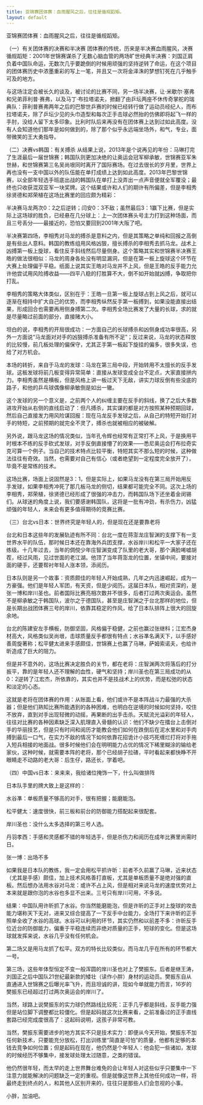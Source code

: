 ```yaml
---
title: 亚锦赛团体赛：血雨腥风之后，往往是循规蹈矩。
layout: default
---
```


亚锦赛团体赛：血雨腥风之后，往往是循规蹈矩。

（一）有关团体赛的决赛和半决赛
团体赛的传统，历来是半决赛血雨腥风，决赛循规蹈矩：2001年世锦赛谋杀了无数心脑血管的两场旷世经典半决赛：刘国正肩负着中国队命运，无数次几乎要跪倒的时候用顽强的坚持逆转了命运，在这个项目的团体赛历史中浓墨重彩的写上一笔，并且又一次将金泽洙的梦想钉死在几乎触手可及的地方。

与这场注定会被长久的谈及，被讨论的比赛不同，另一场半决赛，让·米歇尔·塞弗和兄弟菲利普·赛弗，以及马丁·布拉塔诺夫，掀翻了由乒坛两座不休传奇掌舵的瑞典队：菲利普赛弗两年之后的巴黎世乒赛的时候已经转行做了运动员经纪人，而布拉塔诺夫，除了乒坛少见的头巾造型和每次正手击球必然抬的仿佛即将起飞一样的手肘，没给人留下太多印象。比利时队后来再没有在团体赛上达到过如此高度。没有人会知道他们那年是如何做到的，除了那个似乎永远端坐场外，和气，专业，面带微笑的王大勇指导。


（二）决赛vs韩国：有关搏杀
从结果上说，2013年是个说再见的年份：马琳打完了生涯最后一届世锦赛；韩国队则更加决绝的让奥运会冠军柳承敏，世锦赛亚军朱世赫，和世锦赛第三名吴尚垠同时离开了国际赛场。在过去很长的岁月里，世界上再也没有一支中国以外的队伍能在单打成绩上达到如此高度。2013年巴黎世锦赛，以全部年轻选手班底出战的韩国队在单打上没弄出一点声音便就全军覆没；最终也只收获混双亚军一块奖牌。这个结果或许和人们的期许有所偏差，但是李相秀徐贤德和郑荣植在这场比赛里的回应颇为精彩：

半决赛马龙两次0：2之后逆转；闫安0：3不敌；虽然最后3：1赢下比赛，但是实际上这场球的胜负，已经悬在几分球上：上一次团体赛头号主力打到这种场面，而且三号丢分——最接近的，恐怕又要回到2001年大阪了吧。

半决赛第四场，李相秀对马龙的搏杀是意料之内，但是其策略之单纯和回报之高倒是有些出人意料。韩国的教练组用风格凶狠，擅长搏杀的李相秀去抓马龙。战术上凶搏第一板上旋球，看住反手斜线然后尽量侧身。这个策略其实和世锦赛半决赛王皓的做法很相似：马龙的周身各处没有明显漏洞，但是在第一板上旋球这个环节在大赛上处理偏于平稳。纸面上说其实王皓对马龙并不上风，但是王皓的反手能力允许他尝试用风险搏收益——四平八稳的打胜算不大，倒不如开始就凶搏，争取把你打乱。

李相秀的策略大体类似，区别在于：王皓一旦第一板上旋球占到上风之后，就可以逐渐在相持中扩大自己的优势，而李相秀纵然反手第一板搏到，如果没能直接出结果，形成回合也需要再用侧身搏第二次。李相秀全场比赛发了大量的长球，求的就是尽量略过前面的部分，直接赌大小。

坦白的说，李相秀的开局很成功：一方面自己的长球搏杀和凶侧身成功率很高，另外一方面说“马龙面对对手的凶狠搏杀准备有所不足”；反过来说，马龙的状态释放的比较慢，前几板处理的偏保守，尤其正手第一板起下旋挂的偏多，很多失误，也给了对方机会。

本场的转折，来自于马龙的发球：马龙在第三局中段，开始转用不太擅长的反手发球。这板发球将前几板变得异常简单：直接从发球变成全台不定点，大家直接拼内力。李相秀虽然是横板，但是风格上讲一板过天下无敌，讲实力球反倒有些没底的路子，和他的乒乓球偶像柳承敏倒是如出一辙。

这个发球的另一个意义是，之前两个人的纠缠主要在反手的斜线，换了之后大多数进攻开始从右侧的直线启动了：但凡搏杀，其实谋的都是对方按照某种预期回球，然后自己直接发力用风险谋回报：现在马龙反手发球之后，从自己的特短开始打对手的特短，之前预期的就完全不灵了，搏杀也就被相应的被破解。

另外说，跟马龙这场的情况类似，当年孔令辉也经常有正常打不上风，于是换用平时根本不练的反手砍式发球，对手反倒直接懵了的效果——悉尼奥运会打布拉奇实克可算一个例子。当自己的技术特点比较平衡，特短其实不那么短的时候，这种做法往往有奇效。当然，也需要对自己有信心（或者绝望到一定程度完全放开了），毕竟不是常练的技术。

这场比赛，场面上说固然是3：1，但是实际上，如果马龙没有在第三局开始用反手发球，如果李相秀冲死了那几板马龙的侧切，结果都可能完全不同。这次上场的李相秀，郑荣植，徐贤德已经形成了很强的冲击力，而韩国队场下还坐着金闵锡们。从球迷的角度上说，我们要感谢韩国队，这将是一批有冲劲，有杀伤力，凶猛顽强的年轻人，未来会有更多值得期待的竞赛比赛。


（三）台北vs日本：世界终究是年轻人的，但是现在还是要靠老将

台北和日本这些年的发展轨迹有所不同：台北一度在蒋澎龙庄智渊的支撑下有一支世界水平的队伍，那时候日本还在靠海外兵团支撑，水谷岸川和松平一大家子还在练级。十几年过去，当年的倜傥少年庄智渊变成了队里的老大哥，那个满脸唏嘘胡茬，经过风雨，见过世面的老江湖。他顶了当年蒋澎龙的位置，坐镇中间，要接对面的硬手，还要帮衬年轻人涨本领，添阅历。

日本队则是另一个故事：资质颇佳的年轻人开始成熟，几年之内迅速崛起，成为一方豪强。他们是年轻人军团，有天资，但是少阅历。这届日本队，相对资深的，是张一博和岸川圣也。前者国际比赛亮相次数并不很多，后者打过两次奥运会。虽然不是柳承敏之于韩国队，波尔之于德国队，甚至是庄智渊之于台北那样的地位，但是长期出战团体赛三号的岸川，依靠其稳定的作风，给了日本队排阵上很大的回旋余地。

台北的陈建安左手横板，防御坚固，风格偏于稳健，之前也赢过张继科；江宏杰身材高大，风格类似吴尚垠，击球质量反手都很有特点；水谷凖名满天下，以手感好善周旋著称；松平健太进来手感颇佳，世锦赛上也赢了马琳，萨姆索诺夫，也给许昕造成了巨大的阻力。

但是并不意外的，这场比赛决定胜负的关节，都在老将：庄智渊两次将落后的打分扳平，靠的是年轻人还不理解的血性，硬气和坚持；岸川圣也在第三局成功的从0：2逆转了江宏杰，所依靠的，其实也并不是技战术上的优势，而是松弛的状态和淡定的心态。

这就是老将在团体赛的作用：从账面上看，他们或许不是本阵战斗力最强的大杀器；但是他们熟知比赛所能遇到的各种困难，也明白在逆境的时候如何坚持，咬住不放弃，直到对手出现轻微的动摇，再果断的出手击杀。天赋流光溢彩的年轻人，往往对比赛的各种因素缺乏深入肌理直入骨髓的认识：他们不缺少在擂台上击倒对手的华丽技艺，但是只有时间和阅历才能教会他们如何在跌倒后在泥水里和对手肉搏到最后一口气，在实力不敌的情况下如何依靠花招诡计小技巧死缠烂打将对手拖入短兵相接的地面战。很多时候他们会在明明能力占优的情况下稀里糊涂的输给老家伙，这种时候，就需要本阵的老将，那个已经胡子拉碴，平时看起来都快睁不开眼睛走不动路的老大哥：后生仔，路还长，学着吧。


（四）中国vs日本：来来来，我给诸位掩饰一下，什么叫做排阵

日本队手里的牌大致上是这样的：

水谷凖：单板质量不够高的对手，很有把握；能磨能泡。

松平健太：速度很快，前三板和前台的防御能力搭配起来很配套。

岸川圣也：没什么太多选择的第三号人选。

丹羽孝西：手感和灵感都不错的年轻选手，但是杀伤力和阅历在成年比赛里尚需时日。

张一博：出场不多

如果我是日本队的教练，我一定会用松平抓许昕：前者不久前赢了马琳，近来状态（尤其是手感）颇佳，加上技术风格善打直板，尤其是单板质量不是绝对强的直板。然后想办法用水谷对马龙：或许不占上风，但是相对来说马龙的速度优势对上本来就是跟你泡的水谷也多显不出来。三号只有岸川可用，不多说。

结果：中国队用许昕抓了水谷。你当然能磨能泡，但是许昕的正手对上旋球的攻击能力堪称天下无对，进来又综合提高了一下反手中台能力，全场打下来许昕的正手照单全收了水谷的高球。水谷可以利用的环节，其实仍然和以前差不多：许昕反手位近台的防御能力，偏重于平稳连续而非绝对质量的正手，短球的变化。但是这场球就发挥来说，水谷几乎没有任何机会。

第二场又是用马龙抓了松平。双方的特长比较类似，而马龙几乎在所有的环节都大一号。

第三场，这些年体型恒定不变一般浑圆的岸川圣也对上了樊振东。后者是继王涛，刘国正之后中国队21世纪最新款的矮壮（读作小胖）身材的运动员。樊振东自从直通进入世锦赛之后曝光率飞升，而且坦诚的讲，现如今单就能力而言，16岁的樊振东已经超过打过两次奥运会的岸川了。

当然，球路上说樊振东的实力球仍然路线比较死：正手几乎都是斜线，反手能力强但是站位脚下调整都比较僵化。但是起码就这次比赛来看，之前准备过的正手直线套路已经完成度很高了：这起码说明，这孩子非常可教。

当然，樊振东需要进步的地方其实不只是技术实力：即便从今天开始，樊振东不加任何新技术，只要能充分放松，打出训练里“简直是可怕”的质量，他都有足够的本钱去竞争如何位置；但是起码在现在，他仍然是个年轻人：他会犯一些诸如，发球的时候经历不够集中，接发球处理太过随意，之类的错误。

他仍然很年轻，而太早的走上世界舞台难免的会让年轻人对这些似乎只要集中一下注意力就能解决的问题缺乏一定的重视。但是就像这世界上其他任何成功一样，将最终走到终点的人，和其他人区别开来的，往往只是那些人们会忽视的小事。

小胖，加油吧。




